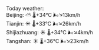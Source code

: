 Today weather:  
Beijing: ⛅️  🌡️+34°C 🌬️↘13km/h  
Tianjin: ☀️   🌡️+33°C 🌬️↘26km/h  
Shijiazhuang: ☀️   🌡️+34°C 🌬️↘4km/h  
Tangshan: ☀️   🌡️+36°C 🌬️↘23km/h  
